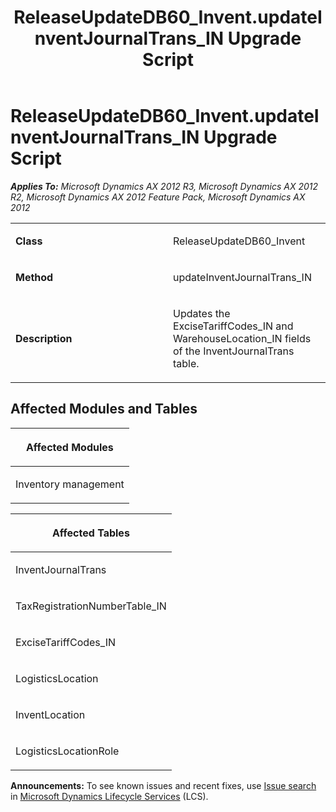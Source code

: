 ﻿---
title: ReleaseUpdateDB60_Invent.updateInventJournalTrans_IN Upgrade Script
TOCTitle: ReleaseUpdateDB60_Invent.updateInventJournalTrans_IN Upgrade Script
ms:assetid: c8753535-4f70-dd63-2c31-9c44662053d3
ms:mtpsurl: https://msdn.microsoft.com/en-us/library/JJ719599(v=AX.60)
ms:contentKeyID: 49711166
ms.date: 05/18/2015
mtps_version: v=AX.60
---

# ReleaseUpdateDB60\_Invent.updateInventJournalTrans\_IN Upgrade Script 


_**Applies To:** Microsoft Dynamics AX 2012 R3, Microsoft Dynamics AX 2012 R2, Microsoft Dynamics AX 2012 Feature Pack, Microsoft Dynamics AX 2012_

<table>
<colgroup>
<col style="width: 50%" />
<col style="width: 50%" />
</colgroup>
<tbody>
<tr class="odd">
<td><p><strong>Class</strong></p></td>
<td><p>ReleaseUpdateDB60_Invent</p></td>
</tr>
<tr class="even">
<td><p><strong>Method</strong></p></td>
<td><p>updateInventJournalTrans_IN</p></td>
</tr>
<tr class="odd">
<td><p><strong>Description</strong></p></td>
<td><p>Updates the ExciseTariffCodes_IN and WarehouseLocation_IN fields of the InventJournalTrans table.</p></td>
</tr>
</tbody>
</table>


## Affected Modules and Tables

<table>
<colgroup>
<col style="width: 100%" />
</colgroup>
<thead>
<tr class="header">
<th><p>Affected Modules</p></th>
</tr>
</thead>
<tbody>
<tr class="odd">
<td><p>Inventory management</p></td>
</tr>
</tbody>
</table>


<table>
<colgroup>
<col style="width: 100%" />
</colgroup>
<thead>
<tr class="header">
<th><p>Affected Tables</p></th>
</tr>
</thead>
<tbody>
<tr class="odd">
<td><p>InventJournalTrans</p></td>
</tr>
<tr class="even">
<td><p>TaxRegistrationNumberTable_IN</p></td>
</tr>
<tr class="odd">
<td><p>ExciseTariffCodes_IN</p></td>
</tr>
<tr class="even">
<td><p>LogisticsLocation</p></td>
</tr>
<tr class="odd">
<td><p>InventLocation</p></td>
</tr>
<tr class="even">
<td><p>LogisticsLocationRole</p></td>
</tr>
</tbody>
</table>

  
**Announcements:** To see known issues and recent fixes, use [Issue search](http://go.microsoft.com/fwlink/?linkid=389258) in [Microsoft Dynamics Lifecycle Services](http://go.microsoft.com/fwlink/?linkid=306505) (LCS).

